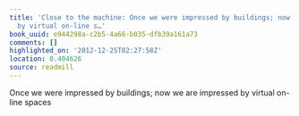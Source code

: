 ```yaml
---
title: 'Close to the machine: Once we were impressed by buildings; now we are impressed
  by virtual on-line s…'
book_uuid: e944298a-c2b5-4a66-b035-dfb39a161a73
comments: []
highlighted_on: '2012-12-25T02:27:58Z'
location: 0.404626
source: readmill
---
```


Once we were impressed by buildings; now we are impressed by virtual on-line spaces